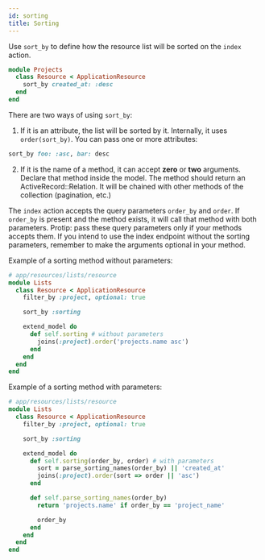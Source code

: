 ```yaml
---
id: sorting
title: Sorting
---
```


Use `sort_by` to define how the resource list will be sorted on the `index` action.

```ruby
module Projects
  class Resource < ApplicationResource
    sort_by created_at: :desc
  end
end
```

There are two ways of using `sort_by`:

1. If it is an attribute, the list will be sorted by it. Internally, it uses `order(sort_by)`. You can pass one or more attributes:

```ruby
sort_by foo: :asc, bar: desc
```

2. If it is the name of a method, it can accept **zero** or **two** arguments. Declare that method inside the model.
   The method should return an ActiveRecord::Relation. It will be chained with other methods of the collection (pagination, etc.)

The `index` action accepts the query parameters `order_by` and `order`. If `order_by` is present and the method exists, it will call that method with both parameters.
Protip: pass these query parameters only if your methods accepts them. If you intend to use the index endpoint without the sorting parameters, remember to make the arguments optional in your method.

Example of a sorting method without parameters:

```ruby
# app/resources/lists/resource
module Lists
  class Resource < ApplicationResource
    filter_by :project, optional: true

    sort_by :sorting

    extend_model do
      def self.sorting # without parameters
        joins(:project).order('projects.name asc')
      end
    end
  end
end
```

Example of a sorting method with parameters:

```ruby
# app/resources/lists/resource
module Lists
  class Resource < ApplicationResource
    filter_by :project, optional: true

    sort_by :sorting

    extend_model do
      def self.sorting(order_by, order) # with parameters
        sort = parse_sorting_names(order_by) || 'created_at'
        joins(:project).order(sort => order || 'asc')
      end

      def self.parse_sorting_names(order_by)
        return 'projects.name' if order_by == 'project_name'

        order_by
      end
    end
  end
end
```
